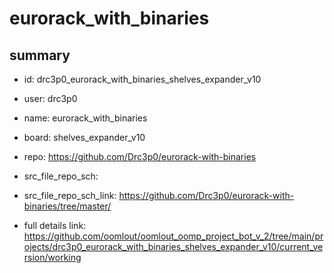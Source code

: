# eurorack_with_binaries
 
## summary 
* id: drc3p0_eurorack_with_binaries_shelves_expander_v10
* user: drc3p0
* name: eurorack_with_binaries
* board: shelves_expander_v10
* repo: https://github.com/Drc3p0/eurorack-with-binaries



* src_file_repo_sch: 
* src_file_repo_sch_link: https://github.com/Drc3p0/eurorack-with-binaries/tree/master/
* full details link: https://github.com/oomlout/oomlout_oomp_project_bot_v_2/tree/main/projects/drc3p0_eurorack_with_binaries_shelves_expander_v10/current_version/working  







